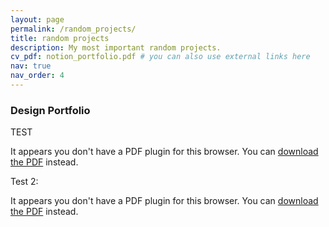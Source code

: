```yaml
---
layout: page
permalink: /random_projects/
title: random projects
description: My most important random projects.
cv_pdf: notion_portfolio.pdf # you can also use external links here
nav: true
nav_order: 4
---
```


### Design Portfolio

TEST

<object data="/assets/pdf/notion_portfolio.pdf" type="application/pdf" width="100%" height="600px">
    <p>It appears you don't have a PDF plugin for this browser. You can <a href="/assets/pdf/notion_portfolio.pdf">download the PDF</a> instead.</p>
</object>

Test 2:

<object data="/assets/pdf/cv_branas_06_24.pdf" type="application/pdf" width="100%" height="600px">
    <p>It appears you don't have a PDF plugin for this browser. You can <a href="/assets/pdf/cv_branas_06_24.pdf">download the PDF</a> instead.</p>
</object>